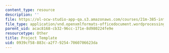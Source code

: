 ```yaml
---
content_type: resource
description: ''
file: https://ol-ocw-studio-app-qa.s3.amazonaws.com/courses/21m-385-interactive-music-systems-fall-2016/0939cf58883ca2f792547060706623da_MIT21M_385F16_project-template.docx
file_type: application/vnd.openxmlformats-officedocument.wordprocessingml.document
parent_uid: acac8168-cb32-96cc-171e-8d980224fe9e
resourcetype: Other
title: Project Template
uid: 0939cf58-883c-a2f7-9254-7060706623da
---
```

